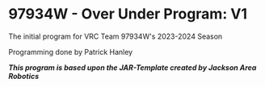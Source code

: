 # 97934W - Over Under Program: V1

The initial program for VRC Team 97934W's 2023-2024 Season

Programming done by Patrick Hanley

***This program is based upon the JAR-Template created by Jackson Area Robotics***
